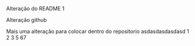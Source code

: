 Alteração do README 1

Alteração github



Mais uma alteração para colocar dentro do repositorio 
asdasdasdasdasd
1
2
3
5
67
